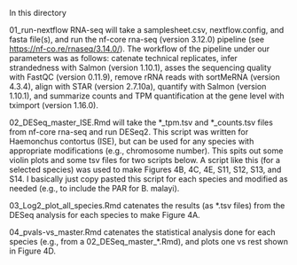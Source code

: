 In this directory

01_run-nextflow RNA-seq will take a samplesheet.csv, nextflow.config, and fasta file(s), and run the nf-core rna-seq (version 3.12.0) 
pipeline (see https://nf-co.re/rnaseq/3.14.0/). The workflow of the pipeline under our parameters was as follows: catenate technical 
replicates, infer strandedness with Salmon (version 1.10.1), asses the sequencing quality with FastQC (version 0.11.9), remove rRNA 
reads with sortMeRNA (version 4.3.4), align with STAR (version 2.7.10a), quantify with Salmon (version 1.10.1), and summarize counts 
and TPM quantification at the gene level with tximport (version 1.16.0).

02_DESeq_master_ISE.Rmd will take the *_tpm.tsv and *_counts.tsv files from nf-core rna-seq and run DESeq2. This script was 
written for Haemonchus contortus (ISE), but can be used for any species with appropriate modifications (e.g., chromosome number). This spits out some violin plots and some tsv files for two scripts below. A script like this (for a selected species) was used to make Figures 4B, 4C, 4E, S11, S12, S13, and S14. I basically just copy pasted this script for each species and modified as needed (e.g., to include the PAR for B. malayi).

03_Log2_plot_all_species.Rmd catenates the results (as *.tsv files) from the DESeq analysis for each species to make Figure 4A.

04_pvals-vs_master.Rmd catenates the statistical analysis done for each species (e.g., from a 02_DESeq_master_*.Rmd), and plots
one vs rest shown in Figure 4D.
